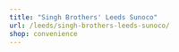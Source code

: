 ```yaml
---
title: "Singh Brothers' Leeds Sunoco"
url: /leeds/singh-brothers-leeds-sunoco/
shop: convenience
---
```


